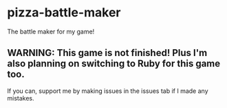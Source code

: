 # pizza-battle-maker
The battle maker for my game!

## WARNING: This game is not finished! Plus I'm also planning on switching to Ruby for this game too.

If you can, support me by making issues in the issues tab if I made any mistakes.
